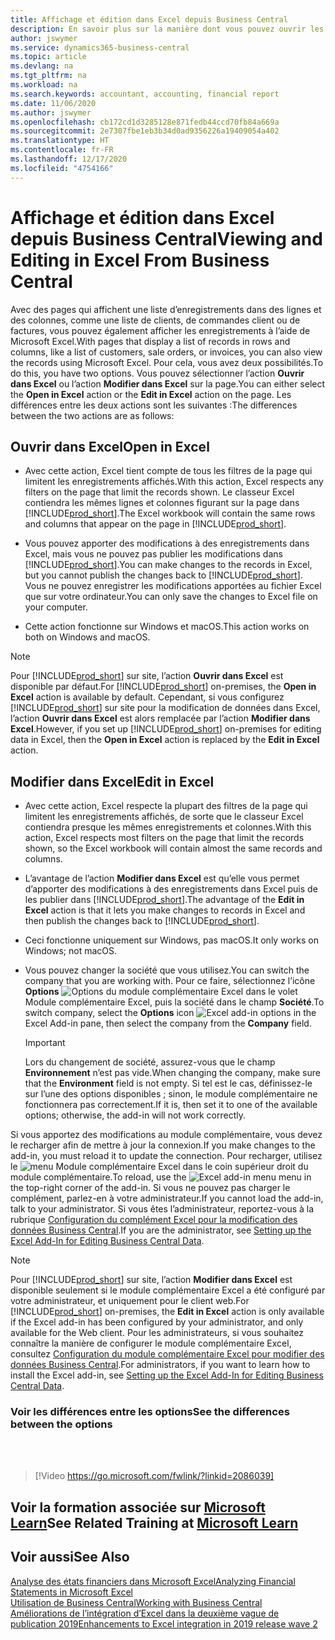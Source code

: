 ```yaml
---
title: Affichage et édition dans Excel depuis Business Central
description: En savoir plus sur la manière dont vous pouvez ouvrir les pages dans Microsoft Excel à partir de Business Central pour une meilleure analyse de données.
author: jswymer
ms.service: dynamics365-business-central
ms.topic: article
ms.devlang: na
ms.tgt_pltfrm: na
ms.workload: na
ms.search.keywords: accountant, accounting, financial report
ms.date: 11/06/2020
ms.author: jswymer
ms.openlocfilehash: cb172cd1d3285128e871fedb44ccd70fb84a669a
ms.sourcegitcommit: 2e7307fbe1eb3b34d0ad9356226a19409054a402
ms.translationtype: HT
ms.contentlocale: fr-FR
ms.lasthandoff: 12/17/2020
ms.locfileid: "4754166"
---
```

# <a name="viewing-and-editing-in-excel-from-business-central"></a><span data-ttu-id="c7013-103">Affichage et édition dans Excel depuis Business Central</span><span class="sxs-lookup"><span data-stu-id="c7013-103">Viewing and Editing in Excel From Business Central</span></span>

<span data-ttu-id="c7013-104">Avec des pages qui affichent une liste d’enregistrements dans des lignes et des colonnes, comme une liste de clients, de commandes client ou de factures, vous pouvez également afficher les enregistrements à l’aide de Microsoft Excel.</span><span class="sxs-lookup"><span data-stu-id="c7013-104">With pages that display a list of records in rows and columns, like a list of customers, sale orders, or invoices, you can also view the records using Microsoft Excel.</span></span> <span data-ttu-id="c7013-105">Pour cela, vous avez deux possibilités.</span><span class="sxs-lookup"><span data-stu-id="c7013-105">To do this, you have two options.</span></span> <span data-ttu-id="c7013-106">Vous pouvez sélectionner l’action **Ouvrir dans Excel** ou l’action **Modifier dans Excel** sur la page.</span><span class="sxs-lookup"><span data-stu-id="c7013-106">You can either select the **Open in Excel** action or the **Edit in Excel** action on the page.</span></span> <span data-ttu-id="c7013-107">Les différences entre les deux actions sont les suivantes :</span><span class="sxs-lookup"><span data-stu-id="c7013-107">The differences between the two actions are as follows:</span></span>  

## <a name="open-in-excel"></a><span data-ttu-id="c7013-108">Ouvrir dans Excel</span><span class="sxs-lookup"><span data-stu-id="c7013-108">Open in Excel</span></span>

- <span data-ttu-id="c7013-109">Avec cette action, Excel tient compte de tous les filtres de la page qui limitent les enregistrements affichés.</span><span class="sxs-lookup"><span data-stu-id="c7013-109">With this action, Excel respects any filters on the page that limit the records shown.</span></span> <span data-ttu-id="c7013-110">Le classeur Excel contiendra les mêmes lignes et colonnes figurant sur la page dans [!INCLUDE[prod_short](includes/prod_short.md)].</span><span class="sxs-lookup"><span data-stu-id="c7013-110">The Excel workbook will contain the same rows and columns that appear on the page in [!INCLUDE[prod_short](includes/prod_short.md)].</span></span>

- <span data-ttu-id="c7013-111">Vous pouvez apporter des modifications à des enregistrements dans Excel, mais vous ne pouvez pas publier les modifications dans [!INCLUDE[prod_short](includes/prod_short.md)].</span><span class="sxs-lookup"><span data-stu-id="c7013-111">You can make changes to the records in Excel, but you cannot publish the changes back to [!INCLUDE[prod_short](includes/prod_short.md)].</span></span> <span data-ttu-id="c7013-112">Vous ne pouvez enregistrer les modifications apportées au fichier Excel que sur votre ordinateur.</span><span class="sxs-lookup"><span data-stu-id="c7013-112">You can only save the changes to Excel file on your computer.</span></span>

- <span data-ttu-id="c7013-113">Cette action fonctionne sur Windows et macOS.</span><span class="sxs-lookup"><span data-stu-id="c7013-113">This action works on both on Windows and macOS.</span></span>

> [!NOTE]
> <span data-ttu-id="c7013-114">Pour [!INCLUDE[prod_short](includes/prod_short.md)] sur site, l’action **Ouvrir dans Excel** est disponible par défaut.</span><span class="sxs-lookup"><span data-stu-id="c7013-114">For [!INCLUDE[prod_short](includes/prod_short.md)] on-premises, the **Open in Excel** action is available by default.</span></span> <span data-ttu-id="c7013-115">Cependant, si vous configurez [!INCLUDE[prod_short](includes/prod_short.md)] sur site pour la modification de données dans Excel, l’action **Ouvrir dans Excel** est alors remplacée par l’action **Modifier dans Excel**.</span><span class="sxs-lookup"><span data-stu-id="c7013-115">However, if you set up [!INCLUDE[prod_short](includes/prod_short.md)] on-premises for editing data in Excel, then the **Open in Excel** action is replaced by the **Edit in Excel** action.</span></span>

## <a name="edit-in-excel"></a><span data-ttu-id="c7013-116">Modifier dans Excel</span><span class="sxs-lookup"><span data-stu-id="c7013-116">Edit in Excel</span></span>

- <span data-ttu-id="c7013-117">Avec cette action, Excel respecte la plupart des filtres de la page qui limitent les enregistrements affichés, de sorte que le classeur Excel contiendra presque les mêmes enregistrements et colonnes.</span><span class="sxs-lookup"><span data-stu-id="c7013-117">With this action, Excel respects most filters on the page that limit the records shown, so the Excel workbook will contain almost the same records and columns.</span></span>

- <span data-ttu-id="c7013-118">L’avantage de l’action **Modifier dans Excel** est qu’elle vous permet d’apporter des modifications à des enregistrements dans Excel puis de les publier dans [!INCLUDE[prod_short](includes/prod_short.md)].</span><span class="sxs-lookup"><span data-stu-id="c7013-118">The advantage of the **Edit in Excel** action is that it lets you make changes to records in Excel and then publish the changes back to [!INCLUDE[prod_short](includes/prod_short.md)].</span></span>

- <span data-ttu-id="c7013-119">Ceci fonctionne uniquement sur Windows, pas macOS.</span><span class="sxs-lookup"><span data-stu-id="c7013-119">It only works on Windows; not macOS.</span></span>

- <span data-ttu-id="c7013-120">Vous pouvez changer la société que vous utilisez.</span><span class="sxs-lookup"><span data-stu-id="c7013-120">You can switch the company that you are working with.</span></span> <span data-ttu-id="c7013-121">Pour ce faire, sélectionnez l’icône **Options** ![Options du module complémentaire Excel](media/cogwheel.png "Options du module complémentaire Excel") dans le volet Module complémentaire Excel, puis la société dans le champ **Société**.</span><span class="sxs-lookup"><span data-stu-id="c7013-121">To switch company, select the **Options** icon ![Excel add-in options](media/cogwheel.png "Excel add-in options") in the Excel Add-in pane, then select the company from the **Company** field.</span></span>  

    > [!IMPORTANT]
    > <span data-ttu-id="c7013-122">Lors du changement de société, assurez-vous que le champ **Environnement** n’est pas vide.</span><span class="sxs-lookup"><span data-stu-id="c7013-122">When changing the company, make sure that the **Environment** field is not empty.</span></span> <span data-ttu-id="c7013-123">Si tel est le cas, définissez-le sur l’une des options disponibles ; sinon, le module complémentaire ne fonctionnera pas correctement.</span><span class="sxs-lookup"><span data-stu-id="c7013-123">If it is, then set it to one of the available options; otherwise, the add-in will not work correctly.</span></span>  

<span data-ttu-id="c7013-124">Si vous apportez des modifications au module complémentaire, vous devez le recharger afin de mettre à jour la connexion.</span><span class="sxs-lookup"><span data-stu-id="c7013-124">If you make changes to the add-in, you must reload it to update the connection.</span></span> <span data-ttu-id="c7013-125">Pour recharger, utilisez le ![menu Module complémentaire Excel](media/excel-addin-menu.png "Menu Module complémentaire Excel") dans le coin supérieur droit du module complémentaire.</span><span class="sxs-lookup"><span data-stu-id="c7013-125">To reload, use the ![Excel add-in menu](media/excel-addin-menu.png "Excel add-in menu") menu in the top-right corner of the add-in.</span></span> <span data-ttu-id="c7013-126">Si vous ne pouvez pas charger le complément, parlez-en à votre administrateur.</span><span class="sxs-lookup"><span data-stu-id="c7013-126">If you cannot load the add-in, talk to your administrator.</span></span> <span data-ttu-id="c7013-127">Si vous êtes l’administrateur, reportez-vous à la rubrique [Configuration du complément Excel pour la modification des données Business Central](/dynamics365/business-central/dev-itpro/administration/configuring-excel-addin).</span><span class="sxs-lookup"><span data-stu-id="c7013-127">If you are the administrator, see [Setting up the Excel Add-In for Editing Business Central Data](/dynamics365/business-central/dev-itpro/administration/configuring-excel-addin).</span></span>

> [!NOTE]
> <span data-ttu-id="c7013-128">Pour [!INCLUDE[prod_short](includes/prod_short.md)] sur site, l’action **Modifier dans Excel** est disponible seulement si le module complémentaire Excel a été configuré par votre administrateur, et uniquement pour le client web.</span><span class="sxs-lookup"><span data-stu-id="c7013-128">For [!INCLUDE[prod_short](includes/prod_short.md)] on-premises, the **Edit in Excel** action is only available if the Excel add-in has been configured by your administrator, and only available for the Web client.</span></span> <span data-ttu-id="c7013-129">Pour les administrateurs, si vous souhaitez connaître la manière de configurer le module complémentaire Excel, consultez [Configuration du module complémentaire Excel pour modifier des données Business Central](/dynamics365/business-central/dev-itpro/administration/configuring-excel-addin).</span><span class="sxs-lookup"><span data-stu-id="c7013-129">For administrators, if you want to learn how to install the Excel add-in, see [Setting up the Excel Add-In for Editing Business Central Data](/dynamics365/business-central/dev-itpro/administration/configuring-excel-addin).</span></span>

### <a name="see-the-differences-between-the-options"></a><span data-ttu-id="c7013-130">Voir les différences entre les options</span><span class="sxs-lookup"><span data-stu-id="c7013-130">See the differences between the options</span></span>
<br><br>  

> [!Video https://go.microsoft.com/fwlink/?linkid=2086039]

## <a name="see-related-training-at-microsoft-learn"></a><span data-ttu-id="c7013-131">Voir la formation associée sur [Microsoft Learn](/learn/modules/configure-powerbi-excel-dynamics-365-business-central/index)</span><span class="sxs-lookup"><span data-stu-id="c7013-131">See Related Training at [Microsoft Learn](/learn/modules/configure-powerbi-excel-dynamics-365-business-central/index)</span></span>

## <a name="see-also"></a><span data-ttu-id="c7013-132">Voir aussi</span><span class="sxs-lookup"><span data-stu-id="c7013-132">See Also</span></span>

[<span data-ttu-id="c7013-133">Analyse des états financiers dans Microsoft Excel</span><span class="sxs-lookup"><span data-stu-id="c7013-133">Analyzing Financial Statements in Microsoft Excel</span></span>](finance-analyze-excel.md)  
[<span data-ttu-id="c7013-134">Utilisation de Business Central</span><span class="sxs-lookup"><span data-stu-id="c7013-134">Working with Business Central</span></span>](ui-work-product.md)  
[<span data-ttu-id="c7013-135">Améliorations de l’intégration d’Excel dans la deuxième vague de publication 2019</span><span class="sxs-lookup"><span data-stu-id="c7013-135">Enhancements to Excel integration in 2019 release wave 2</span></span>](/dynamics365-release-plan/2019wave2/dynamics365-business-central/enhancements-excel-integration)  
